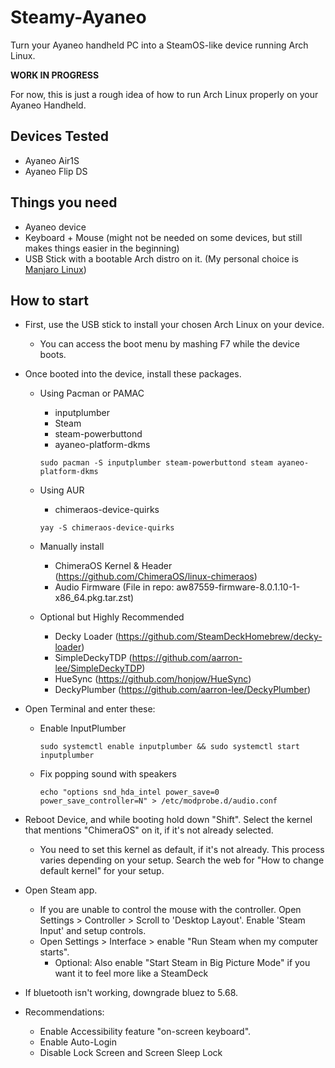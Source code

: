 # Steamy-Ayaneo
Turn your Ayaneo handheld PC into a SteamOS-like device running Arch Linux.

**WORK IN PROGRESS**

For now, this is just a rough idea of how to run Arch Linux properly on your Ayaneo Handheld.

## Devices Tested
 - Ayaneo Air1S
 - Ayaneo Flip DS


## Things you need
- Ayaneo device
- Keyboard + Mouse (might not be needed on some devices, but still makes things easier in the beginning)
- USB Stick with a bootable Arch distro on it. (My personal choice is [Manjaro Linux](https://manjaro.org))

## How to start
- First, use the USB stick to install your chosen Arch Linux on your device.
  - You can access the boot menu by mashing F7 while the device boots.
- Once booted into the device, install these packages.
  - Using Pacman or PAMAC
    - inputplumber
    - Steam
    - steam-powerbuttond
    - ayaneo-platform-dkms
    ```
    sudo pacman -S inputplumber steam-powerbuttond steam ayaneo-platform-dkms
    ```
  - Using AUR
    - chimeraos-device-quirks
    ```
    yay -S chimeraos-device-quirks
    ```

  - Manually install
    - ChimeraOS Kernel & Header (https://github.com/ChimeraOS/linux-chimeraos)
    - Audio Firmware (File in repo: aw87559-firmware-8.0.1.10-1-x86_64.pkg.tar.zst)

  - Optional but Highly Recommended
    - Decky Loader (https://github.com/SteamDeckHomebrew/decky-loader)
    - SimpleDeckyTDP (https://github.com/aarron-lee/SimpleDeckyTDP)
    - HueSync (https://github.com/honjow/HueSync)
    - DeckyPlumber (https://github.com/aarron-lee/DeckyPlumber)

- Open Terminal and enter these:
  - Enable InputPlumber
	```
	sudo systemctl enable inputplumber && sudo systemctl start inputplumber
 	```

  - Fix popping sound with speakers
	  ```
	  echo "options snd_hda_intel power_save=0 power_save_controller=N" > /etc/modprobe.d/audio.conf
	  ```
- Reboot Device, and while booting hold down "Shift". Select the kernel that mentions "ChimeraOS" on it, if it's not already selected.
	- You need to set this kernel as default, if it's not already. This process varies depending on your setup. Search the web for "How to change default kernel" for your setup.
- Open Steam app.
	- If you are unable to control the mouse with the controller. Open Settings > Controller > Scroll to 'Desktop Layout'. Enable 'Steam Input' and setup controls.
	- Open Settings > Interface > enable "Run Steam when my computer starts".
		- Optional: Also enable "Start Steam in Big Picture Mode" if you want it to feel more like a SteamDeck
- If bluetooth isn't working, downgrade bluez to 5.68.
- Recommendations:
	- Enable Accessibility feature "on-screen keyboard".
 	- Enable Auto-Login
 	- Disable Lock Screen and Screen Sleep Lock

